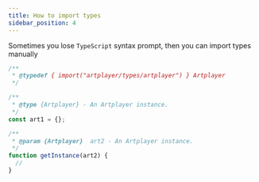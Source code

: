 ```yaml
---
title: How to import types
sidebar_position: 4
---
```


Sometimes you lose `TypeScript` syntax prompt, then you can import types manually


```js
/**
 * @typedef { import("artplayer/types/artplayer") } Artplayer
 */

/**
 * @type {Artplayer} - An Artplayer instance.
 */
const art1 = {};

/**
 * @param {Artplayer}  art2 - An Artplayer instance.
 */
function getInstance(art2) {
  //
}
```
